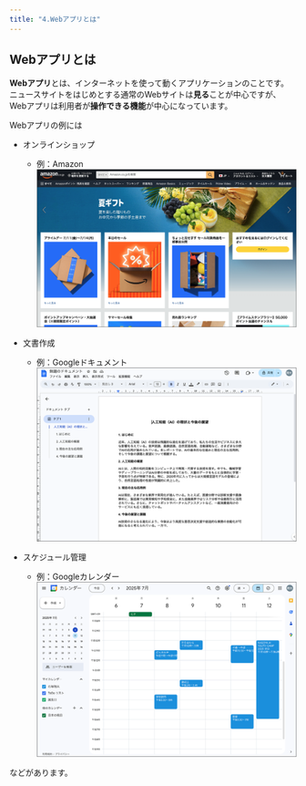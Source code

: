 ```yaml
---
title: "4.Webアプリとは"
---
```


## Webアプリとは

**Webアプリ**とは、インターネットを使って動くアプリケーションのことです。  
ニュースサイトをはじめとする通常のWebサイトは**見る**ことが中心ですが、Webアプリは利用者が**操作できる機能**が中心になっています。

Webアプリの例には
- オンラインショップ
  - 例：Amazon
![](/images/nagoya2025/web-app-ex-1.png)

- 文書作成
  - 例：Googleドキュメント
![](/images/nagoya2025/web-app-ex-2.png)

- スケジュール管理
  - 例：Googleカレンダー
![](/images/nagoya2025/web-app-ex-3.png)

などがあります。